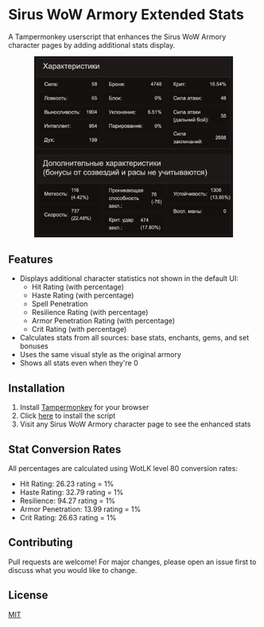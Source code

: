 # Sirus WoW Armory Extended Stats
A Tampermonkey userscript that enhances the Sirus WoW Armory character pages by adding additional stats display.

<p align="center">
  <img src="https://github.com/TurboKach/wow-sirus-extended-armory/raw/master/screenshots/preview.jpg" width="400">
</p>

## Features
- Displays additional character statistics not shown in the default UI:
  - Hit Rating (with percentage)
  - Haste Rating (with percentage)
  - Spell Penetration
  - Resilience Rating (with percentage)
  - Armor Penetration Rating (with percentage)
  - Crit Rating (with percentage)
- Calculates stats from all sources: base stats, enchants, gems, and set bonuses
- Uses the same visual style as the original armory
- Shows all stats even when they're 0
## Installation
1. Install [Tampermonkey](https://www.tampermonkey.net/) for your browser
2. Click [here](https://github.com/TurboKach/wow-sirus-extended-armory/raw/refs/heads/master/sirus-wow-extended-stats.user.js) to install the script
3. Visit any Sirus WoW Armory character page to see the enhanced stats
## Stat Conversion Rates
All percentages are calculated using WotLK level 80 conversion rates:
- Hit Rating: 26.23 rating = 1%
- Haste Rating: 32.79 rating = 1%
- Resilience: 94.27 rating = 1%
- Armor Penetration: 13.99 rating = 1%
- Crit Rating: 26.63 rating = 1%
## Contributing
Pull requests are welcome! For major changes, please open an issue first to discuss what you would like to change.
## License
[MIT](LICENSE)
